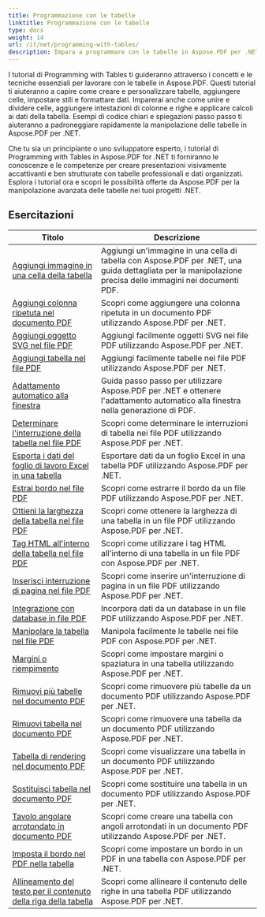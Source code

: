 ```yaml
---
title: Programmazione con le tabelle
linktitle: Programmazione con le tabelle
type: docs
weight: 14
url: /it/net/programming-with-tables/
description: Impara a programmare con le tabelle in Aspose.PDF per .NET con tutorial passo dopo passo.
---
```

I tutorial di Programming with Tables ti guideranno attraverso i concetti e le tecniche essenziali per lavorare con le tabelle in Aspose.PDF. Questi tutorial ti aiuteranno a capire come creare e personalizzare tabelle, aggiungere celle, impostare stili e formattare dati. Imparerai anche come unire e dividere celle, aggiungere intestazioni di colonne e righe e applicare calcoli ai dati della tabella. Esempi di codice chiari e spiegazioni passo passo ti aiuteranno a padroneggiare rapidamente la manipolazione delle tabelle in Aspose.PDF per .NET.

Che tu sia un principiante o uno sviluppatore esperto, i tutorial di Programming with Tables in Aspose.PDF for .NET ti forniranno le conoscenze e le competenze per creare presentazioni visivamente accattivanti e ben strutturate con tabelle professionali e dati organizzati. Esplora i tutorial ora e scopri le possibilità offerte da Aspose.PDF per la manipolazione avanzata delle tabelle nei tuoi progetti .NET.

## Esercitazioni
| Titolo | Descrizione |
| --- | --- | 
| [Aggiungi immagine in una cella della tabella](./add-image-in-a-table-cell/) | Aggiungi un'immagine in una cella di tabella con Aspose.PDF per .NET, una guida dettagliata per la manipolazione precisa delle immagini nei documenti PDF. |  
| [Aggiungi colonna ripetuta nel documento PDF](./add-repeating-column/) | Scopri come aggiungere una colonna ripetuta in un documento PDF utilizzando Aspose.PDF per .NET. |  
| [Aggiungi oggetto SVG nel file PDF](./add-svg-object/) | Aggiungi facilmente oggetti SVG nei file PDF utilizzando Aspose.PDF per .NET. |  
| [Aggiungi tabella nel file PDF](./add-table/) | Aggiungi facilmente tabelle nei file PDF utilizzando Aspose.PDF per .NET. |  
| [Adattamento automatico alla finestra](./auto-fit-to-window/) | Guida passo passo per utilizzare Aspose.PDF per .NET e ottenere l'adattamento automatico alla finestra nella generazione di PDF. |  
| [Determinare l'interruzione della tabella nel file PDF](./determine-table-break/) | Scopri come determinare le interruzioni di tabella nei file PDF utilizzando Aspose.PDF per .NET. |  
| [Esporta i dati del foglio di lavoro Excel in una tabella](./export-excel-worksheet-data-to-table/) | Esportare dati da un foglio Excel in una tabella PDF utilizzando Aspose.PDF per .NET. |  
| [Estrai bordo nel file PDF](./extract-border/) | Scopri come estrarre il bordo da un file PDF utilizzando Aspose.PDF per .NET. |  
| [Ottieni la larghezza della tabella nel file PDF](./get-table-width/) | Scopri come ottenere la larghezza di una tabella in un file PDF utilizzando Aspose.PDF per .NET. |  
| [Tag HTML all'interno della tabella nel file PDF](./html-tags-inside-table/) | Scopri come utilizzare i tag HTML all'interno di una tabella in un file PDF con Aspose.PDF per .NET. |  
| [Inserisci interruzione di pagina nel file PDF](./insert-page-break/) | Scopri come inserire un'interruzione di pagina in un file PDF utilizzando Aspose.PDF per .NET. |  
| [Integrazione con database in file PDF](./integrate-with-database/) | Incorpora dati da un database in un file PDF utilizzando Aspose.PDF per .NET. |  
| [Manipolare la tabella nel file PDF](./manipulate-table/) | Manipola facilmente le tabelle nei file PDF con Aspose.PDF per .NET. |  
| [Margini o riempimento](./margins-or-padding/) | Scopri come impostare margini o spaziatura in una tabella utilizzando Aspose.PDF per .NET. |  
| [Rimuovi più tabelle nel documento PDF](./remove-multiple-tables/) | Scopri come rimuovere più tabelle da un documento PDF utilizzando Aspose.PDF per .NET. |  
| [Rimuovi tabella nel documento PDF](./remove-table/) | Scopri come rimuovere una tabella da un documento PDF utilizzando Aspose.PDF per .NET. |  
| [Tabella di rendering nel documento PDF](./render-table/) | Scopri come visualizzare una tabella in un documento PDF utilizzando Aspose.PDF per .NET. |  
| [Sostituisci tabella nel documento PDF](./replace-table/) | Scopri come sostituire una tabella in un documento PDF utilizzando Aspose.PDF per .NET. |  
| [Tavolo angolare arrotondato in documento PDF](./rounded-corner-table/) | Scopri come creare una tabella con angoli arrotondati in un documento PDF utilizzando Aspose.PDF per .NET. |  
| [Imposta il bordo nel PDF nella tabella](./set-border/) | Scopri come impostare un bordo in un PDF in una tabella con Aspose.PDF per .NET. |  
| [Allineamento del testo per il contenuto della riga della tabella](./text-alignment-for-table-row-content/) | Scopri come allineare il contenuto delle righe in una tabella PDF utilizzando Aspose.PDF per .NET. |  
